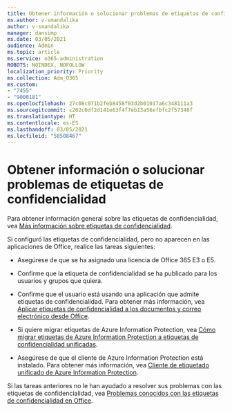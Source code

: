 ```yaml
---
title: Obtener información o solucionar problemas de etiquetas de confidencialidad
ms.author: v-smandalika
author: v-smandalika
manager: dansimp
ms.date: 03/05/2021
audience: Admin
ms.topic: article
ms.service: o365-administration
ROBOTS: NOINDEX, NOFOLLOW
localization_priority: Priority
ms.collection: Adm_O365
ms.custom:
- "7455"
- "9000181"
ms.openlocfilehash: 27c08c071b2feb8458f03d2b01017a6c348111a3
ms.sourcegitcommit: c202c0df2d141e63f4f7eb13a56efbfc2f57348f
ms.translationtype: HT
ms.contentlocale: es-ES
ms.lasthandoff: 03/05/2021
ms.locfileid: "50508467"
---
```

# <a name="learn-about-or-troubleshoot-sensitivity-labels"></a>Obtener información o solucionar problemas de etiquetas de confidencialidad

Para obtener información general sobre las etiquetas de confidencialidad, vea [Más información sobre etiquetas de confidencialidad](https://docs.microsoft.com/microsoft-365/compliance/sensitivity-labels).

Si configuró las etiquetas de confidencialidad, pero no aparecen en las aplicaciones de Office, realice las tareas siguientes:

- Asegúrese de que se ha asignado una licencia de Office 365 E3 o E5.

- Confirme que la etiqueta de confidencialidad se ha publicado para los usuarios y grupos que quiera.

- Confirme que el usuario está usando una aplicación que admite etiquetas de confidencialidad. Para obtener más información, vea [Aplicar etiquetas de confidencialidad a los documentos y correo electrónico desde Office](https://support.microsoft.com/topic/apply-sensitivity-labels-to-your-files-and-email-in-office-2f96e7cd-d5a4-403b-8bd7-4cc636bae0f9).

- Si quiere migrar etiquetas de Azure Information Protection, vea [Cómo migrar etiquetas de Azure Information Protection a etiquetas de confidencialidad unificadas](https://docs.microsoft.com/azure/information-protection/configure-policy-migrate-labels).

- Asegúrese de que el cliente de Azure Information Protection está instalado. Para obtener más información, vea [Cliente de etiquetado unificado de Azure Information Protection](https://docs.microsoft.com/azure/information-protection/rms-client/unifiedlabelingclient-version-release-history).

Si las tareas anteriores no le han ayudado a resolver sus problemas con las etiquetas de confidencialidad, vea [Problemas conocidos con las etiquetas de confidencialidad en Office](https://support.microsoft.com/topic/known-issues-with-sensitivity-labels-in-office-b169d687-2bbd-4e21-a440-7da1b2743edc).
